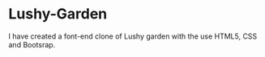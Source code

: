 # Lushy-Garden
I have created a font-end clone of Lushy garden with the use HTML5, CSS and Bootsrap.
